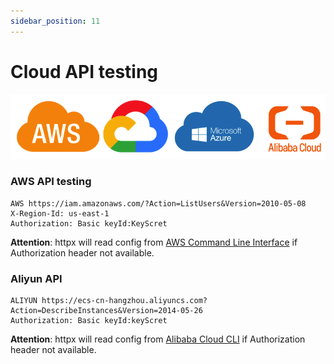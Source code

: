 ```yaml
---
sidebar_position: 11
---
```


# Cloud API testing

![Cloud Vendors](../../static/img/tutorial/cloud-vendors.png)

### AWS API testing

```
AWS https://iam.amazonaws.com/?Action=ListUsers&Version=2010-05-08
X-Region-Id: us-east-1
Authorization: Basic keyId:KeyScret
```

**Attention**: httpx will read config from [AWS Command Line Interface](https://aws.amazon.com/cli/) if Authorization header not available.

### Aliyun API

```
ALIYUN https://ecs-cn-hangzhou.aliyuncs.com?Action=DescribeInstances&Version=2014-05-26
Authorization: Basic keyId:keyScret
```

**Attention**: httpx will read config from [Alibaba Cloud CLI](https://github.com/aliyun/aliyun-cli) if Authorization header not available.

